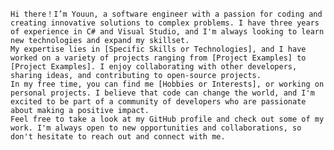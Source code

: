     Hi there！I’m Youun, a software engineer with a passion for coding and creating innovative solutions to complex problems. I have three years of experience in C# and Visual Studio, and I'm always looking to learn new technologies and expand my skillset.
    My expertise lies in [Specific Skills or Technologies], and I have worked on a variety of projects ranging from [Project Examples] to [Project Examples]. I enjoy collaborating with other developers, sharing ideas, and contributing to open-source projects.
    In my free time, you can find me [Hobbies or Interests], or working on personal projects. I believe that code can change the world, and I'm excited to be part of a community of developers who are passionate about making a positive impact.
    Feel free to take a look at my GitHub profile and check out some of my work. I'm always open to new opportunities and collaborations, so don't hesitate to reach out and connect with me.

<!---
youun/youun is a ✨ special ✨ repository because its `README.md` (this file) appears on your GitHub profile.
You can click the Preview link to take a look at your changes.
--->
